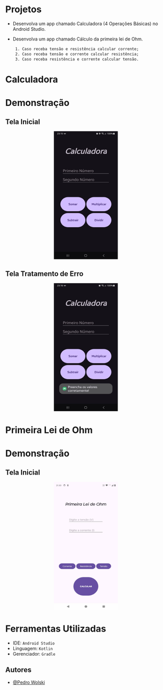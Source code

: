 # Projetos 

 - Desenvolva um app chamado Calculadora (4 Operações Básicas) no Android Studio.

 - Desenvolva um app chamado Cálculo da primeira lei de Ohm.

	    1. Caso receba tensão e resistência calcular corrente;
	    2. Caso receba tensão e corrente calcular resistência;
	    3. Caso receba resistência e corrente calcular tensão.

# Calculadora
# Demonstração

## Tela Inicial
<div align="center">
    <img src="PrintsCalculadora/1.jpg" alt="Tela Inicial" width="200" height="400"/>
</div>

## Tela Tratamento de Erro
<div align="center">
    <img src="PrintsCalculadora/7.jpg" alt="Tela Tratamento de Erro" width="200" height="400"/>
</div>

# Primeira Lei de Ohm
# Demonstração

## Tela Inicial
<div align="center">
    <img src="PrintCalcOhm/telaInicial.jpg" alt="Tela Inicial" width="200" height="400"/>
</div>

# Ferramentas Utilizadas

- IDE: `Android Studio`
- Linguagem: `Kotlin`
- Gerenciador: `Gradle`

## Autores

- [@Pedro Wolski](https://www.github.com/IamPdrin)
